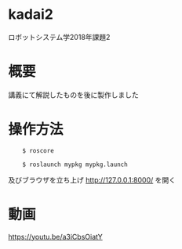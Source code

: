# kadai2
ロボットシステム学2018年課題2

# 概要
講義にて解説したものを後に製作しました

# 操作方法
        $ roscore
        
        $ roslaunch mypkg mypkg.launch 


及びブラウザを立ち上げ
http://127.0.0.1:8000/ を開く

# 動画
https://youtu.be/a3iCbsOiatY
